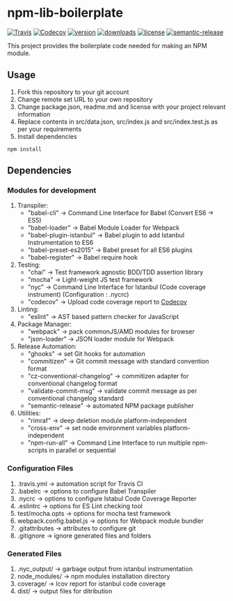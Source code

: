 # npm-lib-boilerplate

[![Travis](https://img.shields.io/travis/mvashwinkumar/npm-lib-boilerplate.svg?style=flat-square)](https://travis-ci.org/mvashwinkumar/npm-lib-boilerplate)
[![Codecov](https://img.shields.io/codecov/c/github/mvashwinkumar/npm-lib-boilerplate.svg?style=flat-square)](https://codecov.io/gh/mvashwinkumar/npm-lib-boilerplate)
[![version](https://img.shields.io/npm/v/npm-lib-boilerplate.svg?style=flat-square)](http://npm.im/npm-lib-boilerplate)
[![downloads](https://img.shields.io/npm/dm/npm-lib-boilerplate.svg?style=flat-square)](http://npm-stat.com/charts.html?package=npm-lib-boilerplate&from=2016-01-01)
[![license](https://img.shields.io/github/license/mashape/apistatus.svg?style=flat-square)](http://opensource.org/licenses/MIT)
[![semantic-release](https://img.shields.io/badge/%20%20%F0%9F%93%A6%F0%9F%9A%80-semantic--release-e10079.svg?style=flat-square)](https://github.com/semantic-release/semantic-release)


This project provides the boilerplate code needed for making an NPM module.

## Usage

1. Fork this repository to your git account
2. Change remote set URL to your own repository
3. Change package.json, readme.md and license with your project relevant information
4. Replace contents in src/data.json, src/index.js and src/index.test.js as per your requirements
5. Install dependencies
```
npm install
```

## Dependencies

### Modules for development

1. Transpiler: 
    * "babel-cli" -> Command Line Interface for Babel (Convert ES6 -> ES5) 
    * "babel-loader" -> Babel Module Loader for Webpack
    * "babel-plugin-istanbul" -> Babel plugin to add Istanbul Instrumentation to ES6
    * "babel-preset-es2015" -> Babel preset for all ES6 plugins
    * "babel-register" -> Babel require hook
2. Testing:
    * "chai" -> Test framework agnostic BDD/TDD assertion library
    * "mocha" -> Light-weight JS test framework
    * "nyc" -> Command Line Interface for Istanbul (Code coverage instrument) (Configuration : .nycrc)
    * "codecov" -> Upload code coverage report to [Codecov](https://codecov.io)
3. Linting:
    * "eslint" -> AST based pattern checker for JavaScript
4. Package Manager:
    * "webpack" -> pack commonJS/AMD modules for browser
    * "json-loader" -> JSON loader module for Webpack
5. Release Automation:
    * "ghooks" -> set Git hooks for automation
    * "commitizen" -> Git commit message with standard convention format
    * "cz-conventional-changelog" -> commitizen adapter for conventional changelog format
    * "validate-commit-msg" -> validate commit message as per conventional changelog standard
    * "semantic-release" -> automated NPM package publisher
6. Utilities:
    * "rimraf" -> deep deletion module platform-independent
    * "cross-env" -> set node environment variables platform-independent
    * "npm-run-all" -> Command Line Interface to run multiple npm-scripts in parallel or sequential
    
### Configuration Files

1. .travis.yml -> automation script for Travis CI
2. .babelrc -> options to configure Babel Transpiler
3. .nycrc -> options to configure Istabul Code Coverage Reporter
4. .eslintrc -> options for ES Lint checking tool
5. test/mocha.opts -> options for mocha test framework
6. webpack.config.babel.js -> options for Webpack module bundler
7. .gitattributes -> attributes to configure git
8. .gitignore -> ignore generated files and folders

### Generated Files

1. .nyc_output/ -> garbage output from istanbul instrumentation
2. node_modules/ -> npm modules installation directory
3. coverage/ -> lcov report for istanbul code coverage
4. dist/ -> output files for ditribution